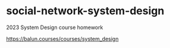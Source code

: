 # social-network-system-design
2023 System Design course homework

https://balun.courses/courses/system_design

